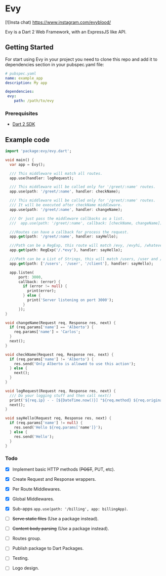 # Evy

[![Insta chat)
https://www.instagram.com/evyblood/

Evy is a Dart 2 Web Framework, with an ExpressJS like API.

## Getting Started

For start using Evy in your project you need to clone this repo and add it to dependencies section in your pubspec.yaml file:

```yaml
# pubspec.yaml
name: example_app
description: My app

dependencies:
 evy: 
    path: /path/to/evy
```

### Prerequisites

* [Dart 2 SDK](https://www.dartlang.org/tools/sdk#install)
 
## Example code
 
```dart
import 'package:evy/evy.dart';

void main() {
  var app = Evy();

  /// This middleware will match all routes.
  app.use(handler: logRequest);

  /// This middleware will be called only for '/greet/:name' routes.
  app.use(path: '/greet/:name', handler: checkName);

  /// This middleware will be called only for '/greet/:name' routes.
  /// It will be executed after checkName middleware.
  app.use(path: '/greet/:name', handler: changeName);

  /// Or just pass the middleware callbacks as a list.
  ///  app.use(path: '/greet/:name', callback: [checkName, changeName]);

  ///Routes can have a callback for process the request.
  app.get(path: '/greet/:name', handler: sayHello);

  ///Path can be a RegExp, this route will match /evy, /evyhi, /whateverevy... .
  app.get(path: RegExp('/.*evy'), handler: sayHello);

  ///Path can be a List of Strings, this will match /users, /user and /client.
  app.get(path: ['/users', '/user', '/client'], handler: sayHello);

  app.listen(
      port: 3000,
      callback: (error) {
        if (error != null) {
          print(error);
        } else {
          print('Server listening on port 3000');
        }
      });
}

void changeName(Request req, Response res, next) {
  if (req.params['name'] == 'Alberto') {
    req.params['name'] = 'Carlos';
  }
  next();
}

void checkName(Request req, Response res, next) {
  if (req.params['name'] != 'Alberto') {
    res.send('Only Alberto is allowed to use this action');
  } else {
    next();
  }
}

void logRequest(Request req, Response res, next) {
  /// Do your logging stuff and then call next()
  print('${req.ip} - - [${DateTime.now()}] "${req.method} ${req.originalUrl}"');
  next();
}

void sayHello(Request req, Response res, next) {
  if (req.params['name'] != null) {
    res.send('Hello ${req.params['name']}');
  } else {
    res.send('Hello');
  }
}
```

### Todo
 - [X] Implement basic HTTP methods (~~POST~~, PUT, etc).
 - [X] Create Request and Response wrappers.
 - [X] Per Route Middlewares.
 - [X] Global Middlewares.
 - [X] Sub-apps ``app.use(path: '/billing', app: billingApp)``.
 - [ ] ~~Serve static files~~ (Use a package instead).
 - [ ] ~~Content body parsing~~ (Use a package instead).
 - [ ] Routes group.
 - [ ] Publish package to Dart Packages.
 - [ ] Testing.
 - [ ] Logo design.
 
